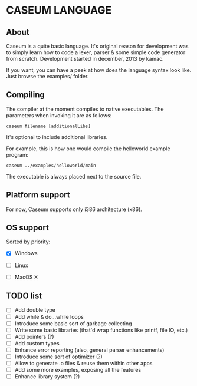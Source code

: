 CASEUM LANGUAGE
======

About
------
Caseum is a quite basic language. It's original reason for development was to simply learn how to code a lexer, parser & some simple code generator from scratch. Development started in december, 2013 by kamac.

If you want, you can have a peek at how does the language syntax look like. Just browse the examples/ folder.

Compiling
------
The compiler at the moment compiles to native executables. The parameters when invoking it are as follows:
```
caseum filename [additionalLibs]
```
It's optional to include additional libraries.

For example, this is how one would compile the helloworld example program:
```
caseum ../examples/helloworld/main
```
The executable is always placed next to the source file.

Platform support
------
For now, Caseum supports only i386 architecture (x86).

OS support
------
Sorted by priority:
- [x] Windows
- [ ] Linux
- [ ] MacOS X
 

TODO list
------
- [ ] Add double type
- [ ] Add while & do...while loops
- [ ] Introduce some basic sort of garbage collecting
- [ ] Write some basic libraries (that'd wrap functions like printf, file IO, etc.)
- [ ] Add pointers (?)
- [ ] Add custom types
- [ ] Enhance error reporting (also, general parser enhancements)
- [ ] Introduce some sort of optimizer (?)
- [ ] Allow to generate .o files & reuse them within other apps
- [ ] Add some more examples, exposing all the features
- [ ] Enhance library system (?)
